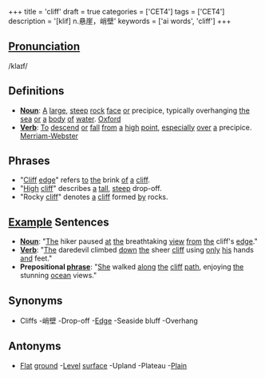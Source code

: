 +++
title = 'cliff'
draft = true
categories = ['CET4']
tags = ['CET4']
description = '[klif] n.悬崖，峭壁'
keywords = ['ai words', 'cliff']
+++

## [Pronunciation](/post/pronunciation/)
/klaɪf/

## Definitions
- **[Noun](/post/noun/)**: [A](/post/a/) [large](/post/large/), [steep](/post/steep/) [rock](/post/rock/) [face](/post/face/) [or](/post/or/) precipice, typically overhanging [the](/post/the/) [sea](/post/sea/) [or](/post/or/) [a](/post/a/) [body](/post/body/) [of](/post/of/) [water](/post/water/). [Oxford](https://en.oxforddictionaries.com/[definition](/post/definition/)/[cliff](/post/cliff/))
- **[Verb](/post/verb/)**: [To](/post/to/) [descend](/post/descend/) [or](/post/or/) [fall](/post/fall/) [from](/post/from/) [a](/post/a/) [high](/post/high/) [point](/post/point/), [especially](/post/especially/) [over](/post/over/) [a](/post/a/) precipice. [Merriam-Webster](https://www.merriam-webster.com/[dictionary](/post/dictionary/)/[cliff](/post/cliff/))

## Phrases
- "[Cliff](/post/cliff/) [edge](/post/edge/)" refers [to](/post/to/) [the](/post/the/) brink [of](/post/of/) [a](/post/a/) [cliff](/post/cliff/).
- "[High](/post/high/) [cliff](/post/cliff/)" describes [a](/post/a/) [tall](/post/tall/), [steep](/post/steep/) drop-off.
- "Rocky [cliff](/post/cliff/)" denotes [a](/post/a/) [cliff](/post/cliff/) formed [by](/post/by/) rocks.

## [Example](/post/example/) Sentences
- **[Noun](/post/noun/)**: "[The](/post/the/) hiker paused [at](/post/at/) [the](/post/the/) breathtaking [view](/post/view/) [from](/post/from/) [the](/post/the/) cliff's [edge](/post/edge/)."
- **[Verb](/post/verb/)**: "[The](/post/the/) daredevil climbed [down](/post/down/) [the](/post/the/) sheer [cliff](/post/cliff/) using [only](/post/only/) [his](/post/his/) hands [and](/post/and/) feet."
- **Prepositional [phrase](/post/phrase/)**: "[She](/post/she/) walked [along](/post/along/) [the](/post/the/) [cliff](/post/cliff/) [path](/post/path/), enjoying [the](/post/the/) stunning [ocean](/post/ocean/) views."

## Synonyms
- Cliffs
-峭壁
-Drop-off
-[Edge](/post/edge/)
-Seaside bluff
-Overhang

## Antonyms
- [Flat](/post/flat/) [ground](/post/ground/)
-[Level](/post/level/) [surface](/post/surface/)
-Upland
-Plateau
-[Plain](/post/plain/)
